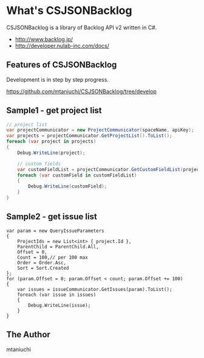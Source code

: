 # What's CSJSONBacklog

CSJSONBacklog is a library of Backlog API v2 written in C#.

*   http://www.backlog.jp/
*   http://developer.nulab-inc.com/docs/

## Features of CSJSONBacklog

Development is in step by step progress.

https://github.com/mtaniuchi/CSJSONBacklog/tree/develop

## Sample1 - get project list
```cs
// project list
var projectCommunicator = new ProjectCommunicator(spaceName, apiKey);
var projects = projectCommunicator.GetProjectList().ToList();
foreach (var project in projects)
{
    Debug.WriteLine(project);

    // custom fields
    var customFieldList = projectCommunicator.GetCustomFieldList(project.ProjectKey);
    foreach (var customField in customFieldList)
    {
        Debug.WriteLine(customField);
    }
}
```

## Sample2 - get issue list
```
var param = new QueryIssueParameters
{
    ProjectIds = new List<int> { project.Id },
    ParentChild = ParentChild.All,
    Offset = 0,
    Count = 100,// per 100 max
    Order = Order.Asc,
    Sort = Sort.Created
};
for (param.Offset = 0; param.Offset < count; param.Offset += 100)
{
    var issues = issueCommunicator.GetIssues(param).ToList();
    foreach (var issue in issues)
    {
        Debug.WriteLine(issue);
    }
}
```

## The Author
mtaniuchi
